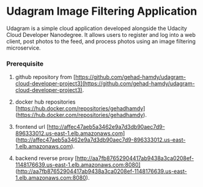 # Udagram Image Filtering Application

Udagram is a simple cloud application developed alongside the Udacity Cloud Developer Nanodegree. It allows users to register and log into a web client, post photos to the feed, and process photos using an image filtering microservice.

### Prerequisite
1. github repository from [https://github.com/gehad-hamdy/udagram-cloud-developer-project3](https://github.com/gehad-hamdy/udagram-cloud-developer-project3). 

2. docker hub repositories [https://hub.docker.com/repositories/gehadhamdy] (https://hub.docker.com/repositories/gehadhamdy).

3. frontend url [http://affec47aeb5a3462e9a7d3db90aec7d9-896333012.us-east-1.elb.amazonaws.com] (http://affec47aeb5a3462e9a7d3db90aec7d9-896333012.us-east-1.elb.amazonaws.com).

4. backend reverse proxy [http://aa7fb87652904417ab9438a3ca0208ef-1148176639.us-east-1.elb.amazonaws.com:8080] (http://aa7fb87652904417ab9438a3ca0208ef-1148176639.us-east-1.elb.amazonaws.com:8080).
